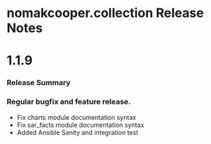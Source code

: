 # nomakcooper.collection Release Notes

# 1\.1\.9

### Release Summary

### Regular bugfix and feature release\.

* Fix charts module documentation syntax
* Fix sar_facts module documentation syntax
* Added Ansible Sanity and integration test